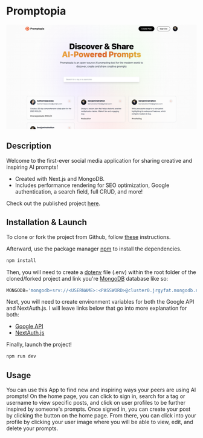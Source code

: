 # Promptopia

![ai_prompt_sharing](https://github.com/benjaminstratton/ai_prompt_sharing/blob/main/public/assets/images/thumbnail.png)

## Description

Welcome to the first-ever social media application for sharing creative and inspiring AI prompts!
* Created with Next.js and MongoDB.
* Includes performance rendering for SEO optimization, Google authentication, a search field, full CRUD, and more!

Check out the published project [here](https://ai-prompt-sharing-five.vercel.app/).

## Installation & Launch

To clone or fork the project from Github, follow [these](https://docs.github.com/en/desktop/contributing-and-collaborating-using-github-desktop/adding-and-cloning-repositories/cloning-and-forking-repositories-from-github-desktop) instructions.

Afterward, use the package manager [npm](https://www.npmjs.com/) to install the dependencies.

```bash
npm install
```

Then, you will need to create a [dotenv](https://www.npmjs.com/package/dotenv) file (.env) within the root folder of the cloned/forked project and link you're [MongoDB](https://www.mongodb.com/docs/atlas/) database like so:

```javascript
MONGODB='mongodb+srv://<USERNAME>:<PASSWORD>@cluster0.jrgyfat.mongodb.net/restaurantfinder?retryWrites=true&w=majority'
```

Next, you will need to create environment variables for both the Google API and NextAuth.js. I will leave links below that go into more explanation for both:
* [Google API](https://cloud.google.com/apis/docs/getting-started)
* [NextAuth.js](https://next-auth.js.org/configuration/options)

Finally, launch the project!

```bash
npm run dev
```

## Usage

You can use this App to find new and inspiring ways your peers are using AI prompts! On the home page, you can click to sign in, search for a tag or username to view specific posts, and click on user profiles to be further inspired by someone's prompts. Once signed in, you can create your post by clicking the button on the home page. From there, you can click into your profile by clicking your user image where you will be able to view, edit, and delete your prompts.
